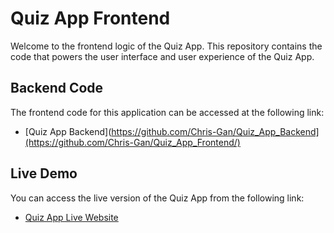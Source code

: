 # Quiz App Frontend

Welcome to the frontend logic of the Quiz App. This repository contains the code that powers the user interface and user experience of the Quiz App.

## Backend Code

The frontend code for this application can be accessed at the following link:
- [Quiz App Backend](https://github.com/Chris-Gan/Quiz_App_Backend](https://github.com/Chris-Gan/Quiz_App_Frontend/)

## Live Demo

You can access the live version of the Quiz App from the following link:
- [Quiz App Live Website](https://chris-gan-quiz-app.vercel.app/)
